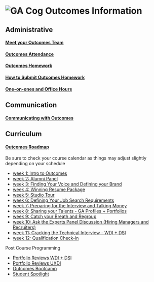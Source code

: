 # ![GA Cog](https://camo.githubusercontent.com/6ce15b81c1f06d716d753a61f5db22375fa684da/68747470733a2f2f67612d646173682e73332e616d617a6f6e6177732e636f6d2f70726f64756374696f6e2f6173736574732f6c6f676f2d39663838616536633963333837313639306533333238306663663535376633332e706e67) Outcomes Information
## Administrative
#### [Meet your Outcomes Team](https://github.com/ga-dc/outcomes/blob/master/outcomes-intro.md)
#### [Outcomes Attendance](https://github.com/ga-dc/outcomes/blob/master/outcomes-attendance.md)
#### [Outcomes Homework](https://github.com/ga-dc/outcomes/blob/master/homework.md)
#### [How to Submit Outcomes Homework](https://github.com/ga-dc/outcomes/blob/master/SubmittingHW.md) 
#### [One-on-ones and Office Hours](https://github.com/ga-dc/outcomes/blob/master/one-on-ones.md) 
## Communication
#### [Communicating with Outcomes](https://github.com/ga-dc/outcomes/blob/master/communicating-with-outcomes.md)
## Curriculum 
#### [Outcomes Roadmap](https://github.com/ga-dc/outcomes/tree/master/roadmap)
Be sure to check your course calendar as things may adjust slightly depending on your schedule
- [week 1: Intro to Outcomes](https://github.com/ga-dc/outcomes/tree/master/roadmap/week01)
- [week 2: Alumni Panel](https://github.com/ga-dc/outcomes/tree/master/roadmap/week02)
- [week 3: Finding Your Voice and Defining your Brand](https://github.com/ga-dc/outcomes/tree/master/roadmap/week03)
- [week 4: Winning Resume Package](https://github.com/ga-dc/outcomes/tree/master/roadmap/week04)
- [week 5: Studio Tour](https://github.com/ga-dc/outcomes/tree/master/roadmap/week05)
- [week 6: Defining Your Job Search Requirements](https://github.com/ga-dc/outcomes/tree/master/roadmap/week06)
- [week 7: Preparing for the Interview and Talking Money](https://github.com/ga-dc/outcomes/tree/master/roadmap/week07)
- [week 8: Sharing your Talents - GA Profiles + Portfolios](https://github.com/ga-dc/outcomes/tree/master/roadmap/week08)
- [week 9: Catch your Breath and Regroup](https://github.com/ga-dc/outcomes/tree/master/roadmap/week09)
- [week 10: Ask the Experts Panel Discussion (Hiring Managers and Recruiters)](https://github.com/ga-dc/outcomes/tree/master/roadmap/week10)
- [week 11: Cracking the Technical Interview - WDI + DSI](https://github.com/ga-dc/outcomes/tree/master/roadmap/week11)
- [week 12: Qualification Check-in](https://github.com/ga-dc/outcomes/tree/master/roadmap/week12)

Post Course Programming
- [Portfolio Reviews WDI + DSI](https://github.com/ga-dc/outcomes/tree/master/roadmap/week13)
- [Portfolio Reviews UXDI](https://github.com/ga-dc/outcomes/blob/master/roadmap/week11/UXDI/Week%2011%20UXDI%20-%20Outcomes%20to%20github%20(1).md) 
- [Outcomes Bootcamp](https://github.com/ga-dc/outcomes/blob/master/roadmap/Outcomes%20Bootcamp/readme.md)
- [Student Spotlight](https://github.com/ga-dc/outcomes/blob/master/roadmap/Student%20Spotlight/readme.md) 
